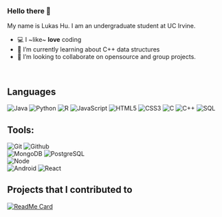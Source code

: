 ### Hello there 👋

My name is Lukas Hu. I am an undergraduate student at UC Irvine.

- 💻 I ~like~ **love** coding
- 🌱 I’m currently learning about C++ data structures
- 👯 I’m looking to collaborate on opensource and group projects.
<br /> 

## Languages

![Java](https://img.shields.io/badge/-Java-000000?style=flat&logo=java)
![Python](https://img.shields.io/badge/-Python-000000?style=flat&logo=python)
![R](https://img.shields.io/badge/-R-000000?style=flat&logo=r)
![JavaScript](https://img.shields.io/badge/-JavaScript-000000?style=flat&logo=javascript)
![HTML5](https://img.shields.io/badge/-HTML5-000000?style=flat&logo=html5)
![CSS3](https://img.shields.io/badge/-CSS-000000?style=flat&logo=css3)
![C](https://img.shields.io/badge/-C-000000?style=flat&logo=c)
![C++](https://img.shields.io/badge/-Cplusplus-000000?style=flat&logo=cplusplus)
![SQL](https://img.shields.io/badge/-SQL-000000?style=flat&logo=sql)

## Tools:

![Git](https://img.shields.io/badge/-Git-000000?style=flat&logo=git)
![Github](https://img.shields.io/badge/-Github-000000?style=flat&logo=github) <br />
![MongoDB](https://img.shields.io/badge/-MongoDB-000000?style=flat&logo=mongodb)
![PostgreSQL](https://img.shields.io/badge/-PostgreSQL-000000?style=flat&logo=postgresql) <br />
![Node](https://img.shields.io/badge/-Node-000000?style=flat&logo=node.js) <br />
![Android](https://img.shields.io/badge/-Android-000000?style=flat&logo=android)
![React](https://img.shields.io/badge/-React-000000?style=flat&logo=react.js)


## Projects that I contributed to

[![ReadMe Card](https://github-readme-stats.vercel.app/api/pin/?username=HyperionLegion&repo=Escape-Vape&showowner=true)](https://github.com/HyperionLegion/Escape-Vape) <br />

